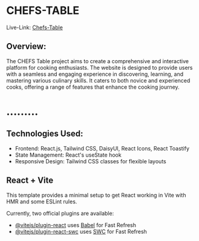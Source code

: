 # CHEFS-TABLE
Live-Link: [Chefs-Table](https://react-spa-assignment-7.netlify.app/)

## Overview:
The CHEFS Table project aims to create a comprehensive and interactive platform for cooking enthusiasts. The website is designed to provide users with a seamless and engaging experience in discovering, learning, and mastering various culinary skills. It caters to both novice and experienced cooks, offering a range of features that enhance the cooking journey.

# .........
## Technologies Used:

* Frontend: React.js, Tailwind CSS, DaisyUI, React Icons, React Toastify
* State Management: React's useState hook
* Responsive Design: Tailwind CSS classes for flexible layouts

## React + Vite

This template provides a minimal setup to get React working in Vite with HMR and some ESLint rules.

Currently, two official plugins are available:

- [@vitejs/plugin-react](https://github.com/vitejs/vite-plugin-react/blob/main/packages/plugin-react/README.md) uses [Babel](https://babeljs.io/) for Fast Refresh
- [@vitejs/plugin-react-swc](https://github.com/vitejs/vite-plugin-react-swc) uses [SWC](https://swc.rs/) for Fast Refresh
